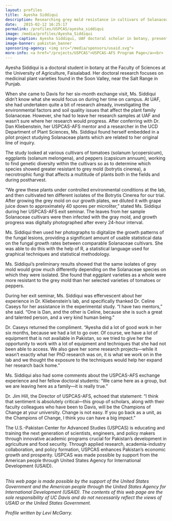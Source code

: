 ```yaml
---
layout: profiles
title:  Ayesha Siddiqui
description: Researching grey mold resistance in cultivars of Solanaceae species while at UC Davis.
date:   2015-02-12 16:25:17
permalink: /profiles/USPCAS/ayesha_siddiqui
image: /media/profiles/Ayesha_Siddiqui
image-caption: Ayesha Siddiqui, UAF doctoral scholar in botany, presents at her USPCAS-AFS exit seminar.
image-banner: pakistan_banner
sponsoring-agency: <img src="/media/sponsors/usaid.svg">
more-info: <a href="/projects/USPCAS">USPCAS-AFS Program Page</a><br>
---
```

Ayesha Siddiqui is a doctoral student in botany at the Faculty of Sciences at the University of Agriculture, Faisalabad. Her doctoral research focuses on medicinal plant varieties found in the Soon Valley, near the Salt Range in Punjab. <br>

When she came to Davis for her six-month exchange visit, Ms. Siddiqui didn’t know what she would focus on during her time on campus. At UAF, she had undertaken quite a bit of research already, investigating the environmental factors and soil quality issues that affect the plant family Solanaceae. However, she had to leave her research samples at UAF and wasn’t sure where her research would progress. After conferring with Dr. Dan Kliebenstein, her USPCAS-AFS mentor and a researcher in the UCD Department of Plant Sciences, Ms. Siddiqui found herself embedded in a pilot project studying Solanaceae plants which are related to her original line of inquiry.  <br>

The study looked at various cultivars of tomatoes (solanum lycopersicum), eggplants (solanum melongena), and peppers (capsicum annuum), working to find genetic diversity within the cultivars so as to determine which species showed greater resistant to grey mold (botrytis cinerea), a necrotrophic fungi that affects a multitude of plants both in the fields and during postharvest. <br>

“We grew these plants under controlled environmental conditions at the lab, and then cultivated ten different isolates of the Botrytis Cinerea for our trial. After growing the grey mold on our growth plates, we diluted it with grape juice down to approximately 40 spores per microliter,” stated Ms. Siddiqui during her USPCAS-AFS exit seminar. The leaves from her sample Solanaceae cultivars were then infected with the gray mold, and growth progress was digitally photographed after every 24-hour interval. <br>

Ms. Siddiqui then used her photographs to digitalize the growth patterns of the fungal lesions, providing a significant amount of usable statistical data on the fungal growth rates between comparable Solanaceae cultivars. She was able to do this with the help of R, a statistical language used for graphical techniques and statistical methodology. <br>

Ms. Siddiqui’s preliminary results showed that the same isolates of grey mold would grow much differently depending on the Solanaceae species on which they were isolated. She found that eggplant varieties as a whole were more resistant to the grey mold than her selected varieties of tomatoes or peppers. <br>

During her exit seminar, Ms. Siddiqui was effervescent about her experience in Dr. Kliebenstein’s lab, and specifically thanked Dr. Celine Caseys for her assistance in the experimental study. “I have two mentors,” she said.  “One is Dan, and the other is Celine, because she is such a great and talented person, and a very kind human being.” <br>

Dr. Caseys returned the compliment. “Ayesha did a lot of good work in her six months, because we had a lot to go over.  Of course, we have a lot of equipment that is not available in Pakistan, so we tried to give her the opportunity to work with a lot of equipment and techniques that she had not been able to access. We also gave her some research projects—while it wasn’t exactly what her PhD research was on, it is what we work on in the lab and we thought the exposure to the techniques would help her expand her research back home.” <br>

Ms. Siddiqui also had some comments about the USPCAS-AFS exchange experience and her fellow doctoral students: “We came here as a group, but we are leaving here as a family—it is really true.” <br>

Dr. Jim Hill, the Director of USPCAS-AFS, echoed that statement: “I think that sentiment is absolutely critical—this group of scholars, along with their faculty colleagues who have been to Davis, will be the Champions of Change at your university. Change is not easy. If you go back as a unit, as the Champions of Change, I think you can have a big impact.” <br>


The U.S.-Pakistan Center for Advanced Studies (USPCAS) is educating and training the next generation of scientists, engineers, and policy makers through innovative academic programs crucial for Pakistan’s development in agriculture and food security. Through applied research, academia-industry collaboration, and policy formation, USPCAS enhances Pakistan’s economic growth and prosperity. USPCAS was made possible by support from the American people through United States Agency for International Development (USAID). <br>
<br>

<i>This web page is made possible by the support of the United States Government and the American people through the United States Agency for International Development (USAID). The contents of this web page are the sole responsibility of UC Davis and do not necessarily reflect the views of USAID or the United States Government.</i><br>

<p><i>Profile written by Levi McGarry.</i></p>
